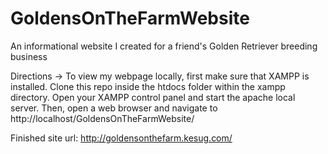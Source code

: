 # GoldensOnTheFarmWebsite
An informational website I created for a friend's Golden Retriever breeding business

Directions ->
To view my webpage locally, first make sure that XAMPP is installed. Clone this repo inside the htdocs folder within the
xampp directory. Open your XAMPP control panel and start the apache local server. Then, open a web browser and navigate
to http://localhost/GoldensOnTheFarmWebsite/

Finished site url: http://goldensonthefarm.kesug.com/

